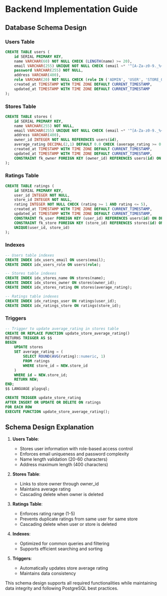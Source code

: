 # Backend Implementation Guide

## Database Schema Design

### Users Table
```sql
CREATE TABLE users (
    id SERIAL PRIMARY KEY,
    name VARCHAR(60) NOT NULL CHECK (LENGTH(name) >= 20),
    email VARCHAR(255) UNIQUE NOT NULL CHECK (email ~* '^[A-Za-z0-9._%+-]+@[A-Za-z0-9.-]+\.[A-Za-z]{2,}$'),
    password VARCHAR(255) NOT NULL,
    address VARCHAR(400),
    role VARCHAR(20) NOT NULL CHECK (role IN ('ADMIN', 'USER', 'STORE_OWNER')),
    created_at TIMESTAMP WITH TIME ZONE DEFAULT CURRENT_TIMESTAMP,
    updated_at TIMESTAMP WITH TIME ZONE DEFAULT CURRENT_TIMESTAMP
);
```

### Stores Table
```sql
CREATE TABLE stores (
    id SERIAL PRIMARY KEY,
    name VARCHAR(255) NOT NULL,
    email VARCHAR(255) UNIQUE NOT NULL CHECK (email ~* '^[A-Za-z0-9._%+-]+@[A-Za-z0-9.-]+\.[A-Za-z]{2,}$'),
    address VARCHAR(400),
    owner_id INTEGER NOT NULL REFERENCES users(id),
    average_rating DECIMAL(2,1) DEFAULT 0.0 CHECK (average_rating >= 0 AND average_rating <= 5),
    created_at TIMESTAMP WITH TIME ZONE DEFAULT CURRENT_TIMESTAMP,
    updated_at TIMESTAMP WITH TIME ZONE DEFAULT CURRENT_TIMESTAMP,
    CONSTRAINT fk_owner FOREIGN KEY (owner_id) REFERENCES users(id) ON DELETE CASCADE
);
```

### Ratings Table
```sql
CREATE TABLE ratings (
    id SERIAL PRIMARY KEY,
    user_id INTEGER NOT NULL,
    store_id INTEGER NOT NULL,
    rating INTEGER NOT NULL CHECK (rating >= 1 AND rating <= 5),
    created_at TIMESTAMP WITH TIME ZONE DEFAULT CURRENT_TIMESTAMP,
    updated_at TIMESTAMP WITH TIME ZONE DEFAULT CURRENT_TIMESTAMP,
    CONSTRAINT fk_user FOREIGN KEY (user_id) REFERENCES users(id) ON DELETE CASCADE,
    CONSTRAINT fk_store FOREIGN KEY (store_id) REFERENCES stores(id) ON DELETE CASCADE,
    UNIQUE(user_id, store_id)
);
```

### Indexes
```sql
-- Users table indexes
CREATE INDEX idx_users_email ON users(email);
CREATE INDEX idx_users_role ON users(role);

-- Stores table indexes
CREATE INDEX idx_stores_name ON stores(name);
CREATE INDEX idx_stores_owner ON stores(owner_id);
CREATE INDEX idx_stores_rating ON stores(average_rating);

-- Ratings table indexes
CREATE INDEX idx_ratings_user ON ratings(user_id);
CREATE INDEX idx_ratings_store ON ratings(store_id);
```

### Triggers
```sql
-- Trigger to update average_rating in stores table
CREATE OR REPLACE FUNCTION update_store_average_rating()
RETURNS TRIGGER AS $$
BEGIN
    UPDATE stores
    SET average_rating = (
        SELECT ROUND(AVG(rating)::numeric, 1)
        FROM ratings
        WHERE store_id = NEW.store_id
    )
    WHERE id = NEW.store_id;
    RETURN NEW;
END;
$$ LANGUAGE plpgsql;

CREATE TRIGGER update_store_rating
AFTER INSERT OR UPDATE OR DELETE ON ratings
FOR EACH ROW
EXECUTE FUNCTION update_store_average_rating();
```

## Schema Design Explanation

1. **Users Table**:
   - Stores user information with role-based access control
   - Enforces email uniqueness and password complexity
   - Name length validation (20-60 characters)
   - Address maximum length (400 characters)

2. **Stores Table**:
   - Links to store owner through owner_id
   - Maintains average rating
   - Cascading delete when owner is deleted

3. **Ratings Table**:
   - Enforces rating range (1-5)
   - Prevents duplicate ratings from same user for same store
   - Cascading delete when user or store is deleted

4. **Indexes**:
   - Optimized for common queries and filtering
   - Supports efficient searching and sorting

5. **Triggers**:
   - Automatically updates store average rating
   - Maintains data consistency

This schema design supports all required functionalities while maintaining data integrity and following PostgreSQL best practices.
